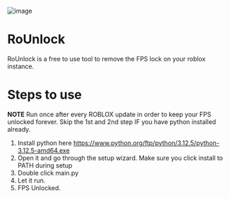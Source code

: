 ![image](https://github.com/user-attachments/assets/dcbd97d5-2ed2-4c21-8ba5-361e31458f73)



# RoUnlock
RoUnlock is a free to use tool to remove the FPS lock on your roblox instance. 

# Steps to use
**NOTE** Run once after every ROBLOX update in order to keep your FPS unlocked forever. Skip the 1st and 2nd step IF you have python installed already. 

1. Install python here https://www.python.org/ftp/python/3.12.5/python-3.12.5-amd64.exe
3. Open it and go through the setup wizard. Make sure you click install to PATH during setup   
4. Double click main.py 
5. Let it run.
6. FPS Unlocked. 


